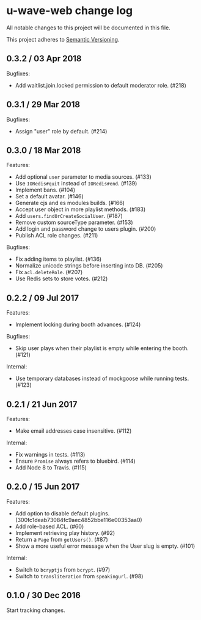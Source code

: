 # u-wave-web change log

All notable changes to this project will be documented in this file.

This project adheres to [Semantic Versioning](http://semver.org/).

## 0.3.2 / 03 Apr 2018

Bugfixes:

 * Add waitlist.join.locked permission to default moderator role. (#218)

## 0.3.1 / 29 Mar 2018

Bugfixes:

 * Assign "user" role by default. (#214)

## 0.3.0 / 18 Mar 2018

Features:

 * Add optional `user` parameter to media sources. (#133)
 * Use `IORedis#quit` instead of `IORedis#end`. (#139)
 * Implement bans. (#104)
 * Set a default avatar. (#146)
 * Generate cjs and es modules builds. (#166)
 * Accept user object in more playlist methods. (#183)
 * Add `users.findOrCreateSocialUser`. (#187)
 * Remove custom sourceType parameter. (#153)
 * Add login and password change to users plugin. (#200)
 * Publish ACL role changes. (#211)

Bugfixes:

 * Fix adding items to playlist. (#136)
 * Normalize unicode strings before inserting into DB. (#205)
 * Fix `acl.deleteRole`. (#207)
 * Use Redis sets to store votes. (#212)

## 0.2.2 / 09 Jul 2017

Features:

 * Implement locking during booth advances. (#124)

Bugfixes:

 * Skip user plays when their playlist is empty while entering the booth. (#121)

Internal:

 * Use temporary databases instead of mockgoose while running tests. (#123)

## 0.2.1 / 21 Jun 2017

Features:

 * Make email addresses case insensitive. (#112)

Internal:

 * Fix warnings in tests. (#113)
 * Ensure `Promise` always refers to bluebird. (#114)
 * Add Node 8 to Travis. (#115)

## 0.2.0 / 15 Jun 2017

Features:

 * Add option to disable default plugins. (300fc1deab73084fc9aec4852bbe116e00353aa0)
 * Add role-based ACL. (#60)
 * Implement retrieving play history. (#92)
 * Return a `Page` from `getUsers()`. (#87)
 * Show a more useful error message when the User slug is empty. (#101)

Internal:

 * Switch to `bcryptjs` from `bcrypt`. (#97)
 * Switch to `transliteration` from `speakingurl`. (#98)

## 0.1.0 / 30 Dec 2016

Start tracking changes.
